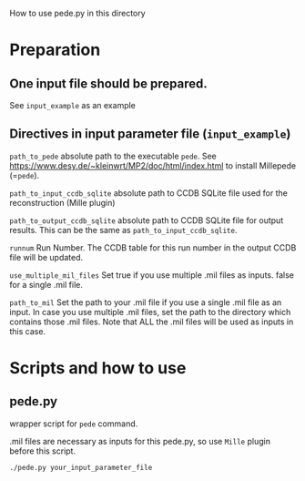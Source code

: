 How to use pede.py in this directory


# Preparation

## One input file should be prepared.
See `input_example` as an example

## Directives in input parameter file (`input_example`)
`path_to_pede`                absolute path to the executable `pede`. See https://www.desy.de/~kleinwrt/MP2/doc/html/index.html to install Millepede (=`pede`).

`path_to_input_ccdb_sqlite`   absolute path to CCDB SQLite file used for the reconstruction (Mille plugin)

`path_to_output_ccdb_sqlite`  absolute path to CCDB SQLite file for output results. This can be the same as `path_to_input_ccdb_sqlite`.

`runnum`                      Run Number. The CCDB table for this run number in the output CCDB file will be updated.

`use_multiple_mil_files`      Set true if you use multiple .mil files as inputs. false for a single .mil file.

`path_to_mil`                 Set the path to your .mil file if you use a single .mil file as an input. In case you use multiple .mil files, set the path to the directory which contains those .mil files. Note that ALL the .mil files will be used as inputs in this case.


# Scripts and how to use

## pede.py
wrapper script for `pede` command.

.mil files are necessary as inputs for this pede.py, so use `Mille` plugin before this script.

`./pede.py your_input_parameter_file`

